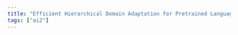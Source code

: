 ```yaml
---
title: "Efficient Hierarchical Domain Adaptation for Pretrained Language Models"
tags: ["ai2"]
---
```

